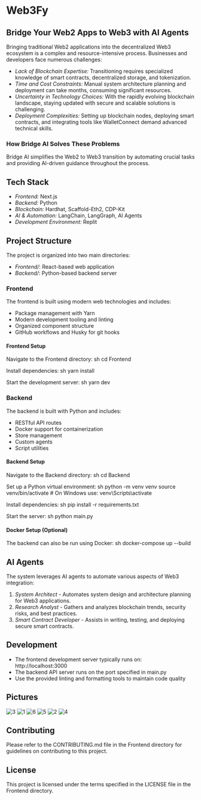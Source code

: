 # Web3Fy

## Bridge Your Web2 Apps to Web3 with AI Agents

Bringing traditional Web2 applications into the decentralized Web3 ecosystem is a complex and resource-intensive process. Businesses and developers face numerous challenges:

- *Lack of Blockchain Expertise:* Transitioning requires specialized knowledge of smart contracts, decentralized storage, and tokenization.
- *Time and Cost Constraints:* Manual system architecture planning and deployment can take months, consuming significant resources.
- *Uncertainty in Technology Choices:* With the rapidly evolving blockchain landscape, staying updated with secure and scalable solutions is challenging.
- *Deployment Complexities:* Setting up blockchain nodes, deploying smart contracts, and integrating tools like WalletConnect demand advanced technical skills.

### How Bridge AI Solves These Problems

Bridge AI simplifies the Web2 to Web3 transition by automating crucial tasks and providing AI-driven guidance throughout the process.

## Tech Stack

- *Frontend:* Next.js
- *Backend:* Python
- *Blockchain:* Hardhat, Scaffold-Eth2, CDP-Kit
- *AI & Automation:* LangChain, LangGraph, AI Agents
- *Development Environment:* Replit

## Project Structure

The project is organized into two main directories:

- *Frontend/*: React-based web application
- *Backend/*: Python-based backend server

### Frontend

The frontend is built using modern web technologies and includes:

- Package management with Yarn
- Modern development tooling and linting
- Organized component structure
- GitHub workflows and Husky for git hooks

#### Frontend Setup

Navigate to the Frontend directory:
sh
cd Frontend

Install dependencies:
sh
yarn install

Start the development server:
sh
yarn dev


### Backend

The backend is built with Python and includes:

- RESTful API routes
- Docker support for containerization
- Store management
- Custom agents
- Script utilities

#### Backend Setup

Navigate to the Backend directory:
sh
cd Backend

Set up a Python virtual environment:
sh
python -m venv venv
source venv/bin/activate  # On Windows use: venv\Scripts\activate

Install dependencies:
sh
pip install -r requirements.txt

Start the server:
sh
python main.py


#### Docker Setup (Optional)

The backend can also be run using Docker:
sh
docker-compose up --build


## AI Agents

The system leverages AI agents to automate various aspects of Web3 integration:

1. *System Architect* - Automates system design and architecture planning for Web3 applications.
2. *Research Analyst* - Gathers and analyzes blockchain trends, security risks, and best practices.
3. *Smart Contract Developer* - Assists in writing, testing, and deploying secure smart contracts.

## Development

- The frontend development server typically runs on: http://localhost:3000
- The backend API server runs on the port specified in main.py
- Use the provided linting and formatting tools to maintain code quality

## Pictures

![3](https://github.com/user-attachments/assets/0fef2006-5cf0-43a5-b931-31e588f2faa6)
![1](https://github.com/user-attachments/assets/926bc5c3-0a04-42fa-97c0-b3aafc7ce02c)
![6](https://github.com/user-attachments/assets/6e829bb6-4d6b-4e39-93ad-cab8c90b9ea4)
![5](https://github.com/user-attachments/assets/78084eaa-a5bf-4aee-b80f-9f1400d96069)
![2](https://github.com/user-attachments/assets/80bcb2b7-df1f-4804-be97-e719516c60fd)
![4](https://github.com/user-attachments/assets/d3713452-6b79-4dae-a477-e099d360aad6)








## Contributing

Please refer to the CONTRIBUTING.md file in the Frontend directory for guidelines on contributing to this project.

## License

This project is licensed under the terms specified in the LICENSE file in the Frontend directory.
